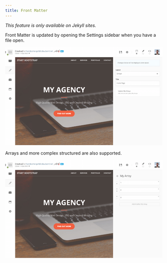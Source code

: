 ```yaml
---
title: Front Matter
---
```


_This feature is only available on Jekyll sites._


Front Matter is updated by opening the Settings sidebar when you have a file open.

![Settings](/img/jekyll/front-matter/1.png)

Arrays and more complex structured are also supported.

![Front matter](/img/jekyll/front-matter/2.png)
